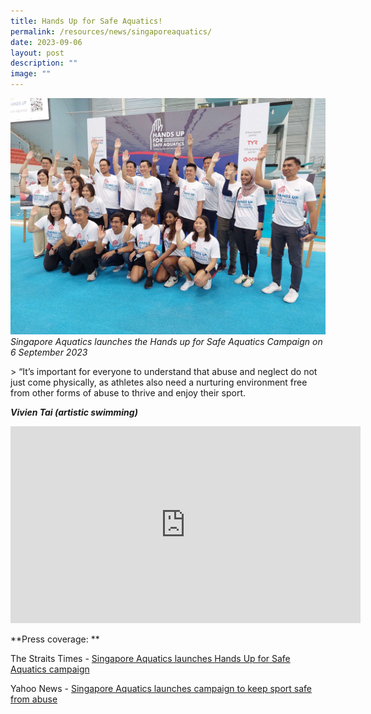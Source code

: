 ```yaml
---
title: Hands Up for Safe Aquatics!
permalink: /resources/news/singaporeaquatics/
date: 2023-09-06
layout: post
description: ""
image: ""
---
```

![](/images/saq_picture%201.jpeg)
<i> Singapore Aquatics launches the Hands up for Safe Aquatics Campaign on 6 September 2023 </i>


&gt; “It’s important for everyone to understand that abuse and neglect do not just come physically, as athletes also need a nurturing environment free from other forms of abuse to thrive and enjoy their sport.

<b><i> Vivien Tai (artistic swimming)</i></b>




<iframe allowfullscreen="" allow="accelerometer; autoplay; clipboard-write; encrypted-media; gyroscope; picture-in-picture; web-share" frameborder="0" title="YouTube video player" src="https://www.youtube.com/embed/JRcImMLJA5w?si=vwoQaE1-LxKB_Wkx" height="315" width="560"></iframe>


**Press coverage: **

The Straits Times - [Singapore Aquatics launches Hands Up for Safe Aquatics campaign](https://www.straitstimes.com/sport/singapore-aquatics-launches-hands-up-for-safe-aquatics-campaign)

Yahoo News - [Singapore Aquatics launches campaign to keep sport safe from abuse](https://sg.news.yahoo.com/singapore-aquatics-campaign-keep-sport-safe-abuse-014513873.html?guccounter=1&amp;guce_referrer=aHR0cHM6Ly93d3cuZ29vZ2xlLmNvbS8&amp;guce_referrer_sig=AQAAAImqfuTOjg47AOD5J3-Lg3OAaJcCB2cMBPiZNyotU3konwMCRm8MrFsfuHeyDX5OlwxSQC2gXgMTQ6ZCVH89cFgbn_7_pU0eiUt-TXGWxXbYccXEihn8VulcgWdB2Ye0dRiJGGVeRtOhksfZcxE0712ut9XMdP1MMJubwXCNaLQl)
